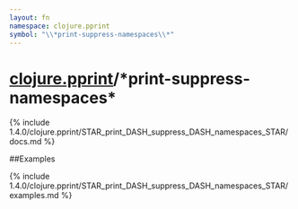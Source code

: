 ```yaml
---
layout: fn
namespace: clojure.pprint
symbol: "\\*print-suppress-namespaces\\*"
---
```


# [clojure.pprint](../)/\*print-suppress-namespaces\*

{% include 1.4.0/clojure.pprint/STAR_print_DASH_suppress_DASH_namespaces_STAR/docs.md %}

##Examples

{% include 1.4.0/clojure.pprint/STAR_print_DASH_suppress_DASH_namespaces_STAR/examples.md %}


